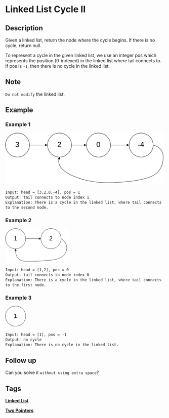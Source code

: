 # Linked List Cycle II
## Description
Given a linked list, return the node where the cycle begins. If there is no cycle, return null.

To represent a cycle in the given linked list, we use an integer pos which represents the position (0-indexed) in the linked list where tail connects to. If pos is `-1`, then there is no cycle in the linked list.

## Note
`Do not modify` the linked list.

## Example
### Example 1
![](../images/142_example_1.png)
```
Input: head = [3,2,0,-4], pos = 1
Output: tail connects to node index 1
Explanation: There is a cycle in the linked list, where tail connects to the second node.
```

### Example 2
![](../images/142_example_2.png)
```
Input: head = [1,2], pos = 0
Output: tail connects to node index 0
Explanation: There is a cycle in the linked list, where tail connects to the first node.
```

### Example 3
![](../images/142_example_3.png)
```
Input: head = [1], pos = -1
Output: no cycle
Explanation: There is no cycle in the linked list.
```

## Follow up
Can you solve it `without using extra space`?

## Tags
**[Linked List](https://leetcode.com/tag/linked-list)**

**[Two Pointers](https://leetcode.com/tag/two-pointers)**
